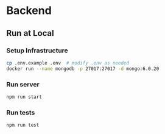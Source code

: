 # Backend
## Run at Local
### Setup Infrastructure
```bash
cp .env.example .env  # modify .env as needed
docker run --name mongodb -p 27017:27017 -d mongo:6.0.20
```

### Run server
```bash
npm run start
```

### Run tests
```bash
npm run test
```

